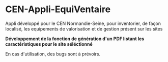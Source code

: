 # CEN-Appli-EquiVentaire
Appli développé pour le CEN Normandie-Seine, pour inventorier, de façon localisé, les equipements de valorisation et de gestion présent sur les sites

**Développement de la fonction de génération d'un PDF listant les caractéristiques pour le site séléctionné**

En cas d'utilisation, des bugs sont à prévoirs.
